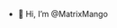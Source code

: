 - 👋 Hi, I’m @MatrixMango


<!---
MatrixMango/MatrixMango is a ✨ special ✨ repository because its `README.md` (this file) appears on your GitHub profile.
You can click the Preview link to take a look at your changes.
--->
